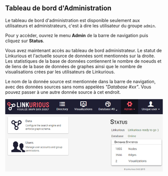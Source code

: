 ## Tableau de bord d'Administration

Le tableau de bord d'administration est disponible seulement aux utilisateurs et administrateurs, c'est à dire les utilisateur du groupe `admin`.

Pour y accèder, ouvrez le menu **Admin** de la barre de navigation puis cliquez sur **Status**.

Vous avez maintenant accès au tableau de bord administrateur. Le statut de Linkurious et l'actuelle source de données sont mentionnés sur la droite. Les statistiques de la base de données contiennent le nombre de noeuds et de liens de la base de données de graphes ainsi que le nombre de visualisations crées par les utilisateurs de Linkurious.

Le nom de la donnée source est mentionnée dans la barre de navigation, avec des données sources sans noms appelées *"Database #xx"*. Vous pouvez passer à une autre donnée source à cet endroit.

![admin-status](../../en/administrate/Admin-status.png)
